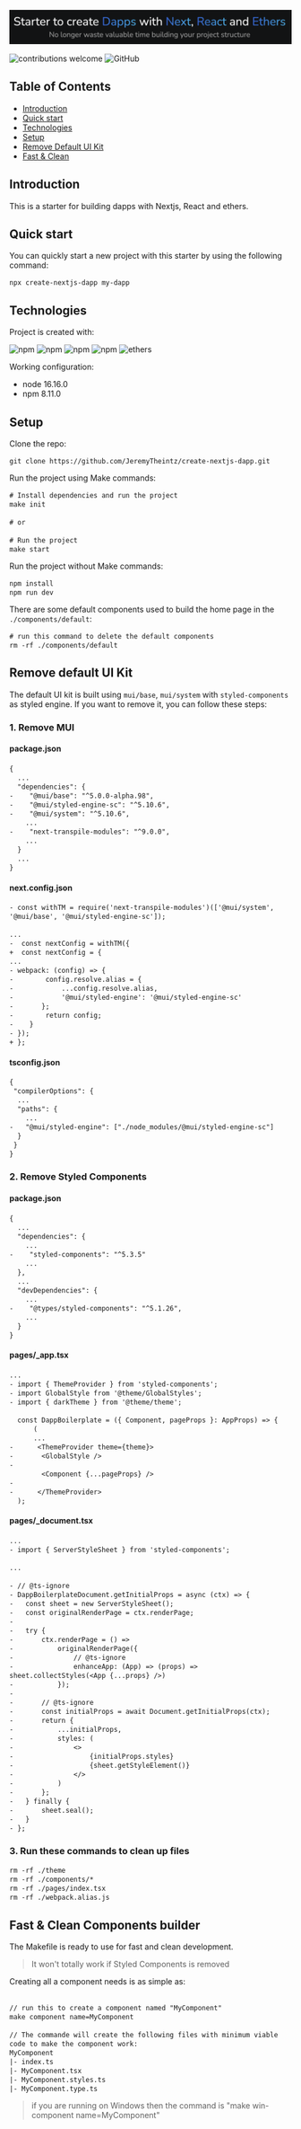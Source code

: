 ![image](/doc/tagline.png)

![contributions welcome](https://img.shields.io/badge/contributions-welcome-brightgreen.svg?style=flat&logo=github)
![GitHub](https://img.shields.io/github/license/JeremyTheintz/nextjs-web3-boilerplate)

## Table of Contents

- [Introduction](#introduction)
- [Quick start](#quick-start)
- [Technologies](#technologies)
- [Setup](#setup)
- [Remove Default UI Kit](#remove-default-ui-kit)
- [Fast & Clean](#fast-clean)

## Introduction

This is a starter for building dapps with Nextjs, React and ethers.

## Quick start

You can quickly start a new project with this starter by using the following command:

```
npx create-nextjs-dapp my-dapp
```

## Technologies

Project is created with:

![npm](https://img.shields.io/npm/v/react?label=React)
![npm](https://img.shields.io/npm/v/next?label=Next)
![npm](https://img.shields.io/npm/v/typescript?label=TypeScript)
![npm](https://img.shields.io/npm/v/styled-components?label=Styled%20Components)
![ethers](https://img.shields.io/npm/v/ethers?style=flat&label=Ethers)

Working configuration:

- node 16.16.0
- npm 8.11.0

## Setup

Clone the repo:

```
git clone https://github.com/JeremyTheintz/create-nextjs-dapp.git
```

Run the project using Make commands:

```
# Install dependencies and run the project
make init

# or

# Run the project
make start
```

Run the project without Make commands:

```
npm install
npm run dev
```

There are some default components used to build the home page in the `./components/default`:

```
# run this command to delete the default components
rm -rf ./components/default
```

## Remove default UI Kit

The default UI kit is built using `mui/base`, `mui/system` with `styled-components` as styled engine. If you want to remove it, you can follow these steps:

### 1. Remove MUI

#### package.json

```
{
  ...
  "dependencies": {
-    "@mui/base": "^5.0.0-alpha.98",
-    "@mui/styled-engine-sc": "^5.10.6",
-    "@mui/system": "^5.10.6",
    ...
-    "next-transpile-modules": "^9.0.0",
    ...
  }
  ...
}
```

#### next.config.json

```
- const withTM = require('next-transpile-modules')(['@mui/system', '@mui/base', '@mui/styled-engine-sc']);

...
-  const nextConfig = withTM({
+  const nextConfig = {
...
- webpack: (config) => {
-		 config.resolve.alias = {
-			 ...config.resolve.alias,
-			 '@mui/styled-engine': '@mui/styled-engine-sc'
-	  	};
-	 	 return config;
-	 }
- });
+ };
```

#### tsconfig.json

```
{
 "compilerOptions": {
  ...
  "paths": {
    ...
-   "@mui/styled-engine": ["./node_modules/@mui/styled-engine-sc"]
  }
 }
}
```

### 2. Remove Styled Components

#### package.json

```
{
  ...
  "dependencies": {
    ...
-    "styled-components": "^5.3.5"
    ...
  },
  ...
  "devDependencies": {
    ...
-    "@types/styled-components": "^5.1.26",
    ...
  }
}
```

#### pages/\_app.tsx

```
...
- import { ThemeProvider } from 'styled-components';
- import GlobalStyle from '@theme/GlobalStyles';
- import { darkTheme } from '@theme/theme';

  const DappBoilerplate = ({ Component, pageProps }: AppProps) => {
	  (
      ...
-      <ThemeProvider theme={theme}>
-       <GlobalStyle />
-
        <Component {...pageProps} />
-
-      </ThemeProvider>
  );
```

#### pages/\_document.tsx

```
...
- import { ServerStyleSheet } from 'styled-components';

...

- // @ts-ignore
- DappBoilerplateDocument.getInitialProps = async (ctx) => {
- 	const sheet = new ServerStyleSheet();
- 	const originalRenderPage = ctx.renderPage;
-
- 	try {
- 		ctx.renderPage = () =>
- 			originalRenderPage({
- 				// @ts-ignore
- 				enhanceApp: (App) => (props) => sheet.collectStyles(<App {...props} />)
- 			});
-
- 		// @ts-ignore
- 		const initialProps = await Document.getInitialProps(ctx);
- 		return {
- 			...initialProps,
- 			styles: (
- 				<>
- 					{initialProps.styles}
- 					{sheet.getStyleElement()}
- 				</>
- 			)
- 		};
- 	} finally {
- 		sheet.seal();
- 	}
- };
```

### 3. Run these commands to clean up files

```
rm -rf ./theme
rm -rf ./components/*
rm -rf ./pages/index.tsx
rm -rf ./webpack.alias.js
```

## Fast & Clean Components builder

The Makefile is ready to use for fast and clean development.

> It won't totally work if Styled Components is removed

Creating all a component needs is as simple as:

```

// run this to create a component named "MyComponent"
make component name=MyComponent

// The commande will create the following files with minimum viable code to make the component work:
MyComponent
|- index.ts
|- MyComponent.tsx
|- MyComponent.styles.ts
|- MyComponent.type.ts

```

> if you are running on Windows then the command is "make win-component name=MyComponent"
